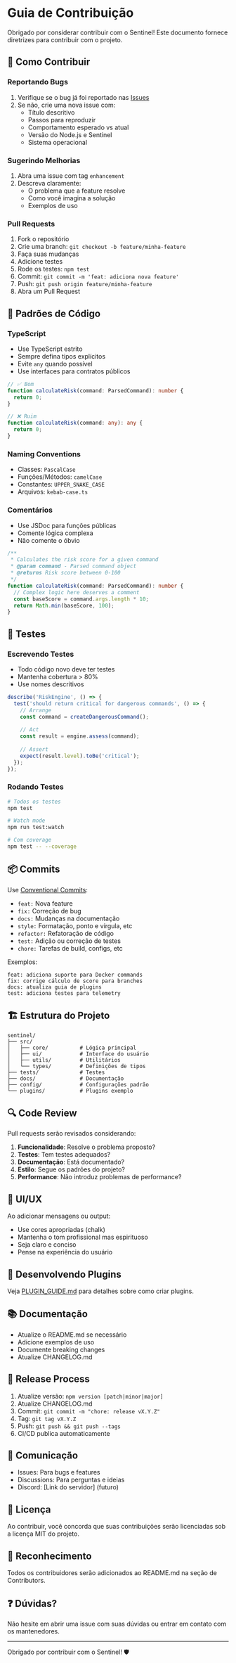 # Guia de Contribuição

Obrigado por considerar contribuir com o Sentinel! Este documento fornece diretrizes para contribuir com o projeto.

## 🎯 Como Contribuir

### Reportando Bugs

1. Verifique se o bug já foi reportado nas [Issues](https://github.com/isckosta/sentinel/issues)
2. Se não, crie uma nova issue com:
   - Título descritivo
   - Passos para reproduzir
   - Comportamento esperado vs atual
   - Versão do Node.js e Sentinel
   - Sistema operacional

### Sugerindo Melhorias

1. Abra uma issue com tag `enhancement`
2. Descreva claramente:
   - O problema que a feature resolve
   - Como você imagina a solução
   - Exemplos de uso

### Pull Requests

1. Fork o repositório
2. Crie uma branch: `git checkout -b feature/minha-feature`
3. Faça suas mudanças
4. Adicione testes
5. Rode os testes: `npm test`
6. Commit: `git commit -m 'feat: adiciona nova feature'`
7. Push: `git push origin feature/minha-feature`
8. Abra um Pull Request

## 📝 Padrões de Código

### TypeScript

- Use TypeScript estrito
- Sempre defina tipos explícitos
- Evite `any` quando possível
- Use interfaces para contratos públicos

```typescript
// ✅ Bom
function calculateRisk(command: ParsedCommand): number {
  return 0;
}

// ❌ Ruim
function calculateRisk(command: any): any {
  return 0;
}
```

### Naming Conventions

- Classes: `PascalCase`
- Funções/Métodos: `camelCase`
- Constantes: `UPPER_SNAKE_CASE`
- Arquivos: `kebab-case.ts`

### Comentários

- Use JSDoc para funções públicas
- Comente lógica complexa
- Não comente o óbvio

```typescript
/**
 * Calculates the risk score for a given command
 * @param command - Parsed command object
 * @returns Risk score between 0-100
 */
function calculateRisk(command: ParsedCommand): number {
  // Complex logic here deserves a comment
  const baseScore = command.args.length * 10;
  return Math.min(baseScore, 100);
}
```

## 🧪 Testes

### Escrevendo Testes

- Todo código novo deve ter testes
- Mantenha cobertura > 80%
- Use nomes descritivos

```typescript
describe('RiskEngine', () => {
  test('should return critical for dangerous commands', () => {
    // Arrange
    const command = createDangerousCommand();
    
    // Act
    const result = engine.assess(command);
    
    // Assert
    expect(result.level).toBe('critical');
  });
});
```

### Rodando Testes

```bash
# Todos os testes
npm test

# Watch mode
npm run test:watch

# Com coverage
npm test -- --coverage
```

## 📦 Commits

Use [Conventional Commits](https://www.conventionalcommits.org/):

- `feat:` Nova feature
- `fix:` Correção de bug
- `docs:` Mudanças na documentação
- `style:` Formatação, ponto e vírgula, etc
- `refactor:` Refatoração de código
- `test:` Adição ou correção de testes
- `chore:` Tarefas de build, configs, etc

Exemplos:
```
feat: adiciona suporte para Docker commands
fix: corrige cálculo de score para branches
docs: atualiza guia de plugins
test: adiciona testes para telemetry
```

## 🏗️ Estrutura do Projeto

```
sentinel/
├── src/
│   ├── core/          # Lógica principal
│   ├── ui/            # Interface do usuário
│   ├── utils/         # Utilitários
│   └── types/         # Definições de tipos
├── tests/             # Testes
├── docs/              # Documentação
├── config/            # Configurações padrão
└── plugins/           # Plugins exemplo
```

## 🔍 Code Review

Pull requests serão revisados considerando:

1. **Funcionalidade**: Resolve o problema proposto?
2. **Testes**: Tem testes adequados?
3. **Documentação**: Está documentado?
4. **Estilo**: Segue os padrões do projeto?
5. **Performance**: Não introduz problemas de performance?

## 🎨 UI/UX

Ao adicionar mensagens ou output:

- Use cores apropriadas (chalk)
- Mantenha o tom profissional mas espirituoso
- Seja claro e conciso
- Pense na experiência do usuário

## 🔌 Desenvolvendo Plugins

Veja [PLUGIN_GUIDE.md](./PLUGIN_GUIDE.md) para detalhes sobre como criar plugins.

## 📚 Documentação

- Atualize o README.md se necessário
- Adicione exemplos de uso
- Documente breaking changes
- Atualize CHANGELOG.md

## 🚀 Release Process

1. Atualize versão: `npm version [patch|minor|major]`
2. Atualize CHANGELOG.md
3. Commit: `git commit -m "chore: release vX.Y.Z"`
4. Tag: `git tag vX.Y.Z`
5. Push: `git push && git push --tags`
6. CI/CD publica automaticamente

## 💬 Comunicação

- Issues: Para bugs e features
- Discussions: Para perguntas e ideias
- Discord: [Link do servidor] (futuro)

## 📄 Licença

Ao contribuir, você concorda que suas contribuições serão licenciadas sob a licença MIT do projeto.

## 🙏 Reconhecimento

Todos os contribuidores serão adicionados ao README.md na seção de Contributors.

## ❓ Dúvidas?

Não hesite em abrir uma issue com suas dúvidas ou entrar em contato com os mantenedores.

---

Obrigado por contribuir com o Sentinel! 🛡️
